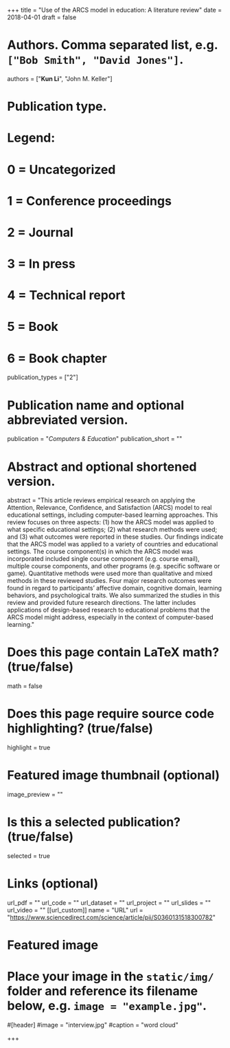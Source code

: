 +++
title = "Use of the ARCS model in education: A literature review"
date = 2018-04-01
draft = false

# Authors. Comma separated list, e.g. `["Bob Smith", "David Jones"]`.
authors = ["**Kun Li**", "John M. Keller"]

# Publication type.
# Legend:
# 0 = Uncategorized
# 1 = Conference proceedings
# 2 = Journal
# 3 = In press
# 4 = Technical report
# 5 = Book
# 6 = Book chapter
publication_types = ["2"]

# Publication name and optional abbreviated version.
publication = "*Computers & Education*"
publication_short = ""

# Abstract and optional shortened version.
abstract = "This article reviews empirical research on applying the Attention, Relevance, Confidence, and Satisfaction (ARCS) model to real educational settings, including computer-based learning approaches. This review focuses on three aspects: (1) how the ARCS model was applied to what specific educational settings; (2) what research methods were used; and (3) what outcomes were reported in these studies. Our findings indicate that the ARCS model was applied to a variety of countries and educational settings. The course component(s) in which the ARCS model was incorporated included single course component (e.g. course email), multiple course components, and other programs (e.g. specific software or game). Quantitative methods were used more than qualitative and mixed methods in these reviewed studies. Four major research outcomes were found in regard to participants’ affective domain, cognitive domain, learning behaviors, and psychological traits. We also summarized the studies in this review and provided future research directions. The latter includes applications of design-based research to educational problems that the ARCS model might address, especially in the context of computer-based learning."
# Does this page contain LaTeX math? (true/false)
math = false

# Does this page require source code highlighting? (true/false)
highlight = true

# Featured image thumbnail (optional)
image_preview = ""

# Is this a selected publication? (true/false)
selected = true

# Links (optional)
url_pdf = ""
url_code = ""
url_dataset = ""
url_project = ""
url_slides = ""
url_video = ""
[[url_custom]]
    name = "URL"
    url = "https://www.sciencedirect.com/science/article/pii/S0360131518300782"

# Featured image
# Place your image in the `static/img/` folder and reference its filename below, e.g. `image = "example.jpg"`.
#[header]
#image = "interview.jpg"
#caption = "word cloud"

+++
